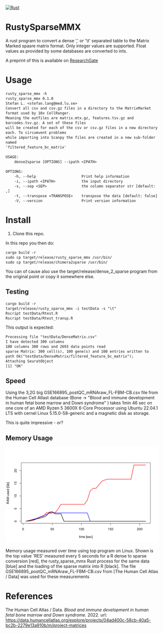 [![Rust](https://github.com/stela2502/RustySparseMMX/actions/workflows/rust.yml/badge.svg)](https://github.com/stela2502/RustySparseMMX/actions/workflows/rust.yml)

# RustySparseMMX

A rust program to convert a dense ',' or '\t' separated table to the Matrix Marked spasre matrix format.
Only integer values are supported. Float values as provided by some databases are converted to ints.

A preprint of this is available on [ResearchGate](https://www.researchgate.net/publication/368667970_dense2sparse_a_Rust_program_to_convert_published_SingleCell_dense_matrices_to_the_MatrixMarket_format)


# Usage

```
rusty_sparse_mmx -h
rusty_sparse_mmx 0.1.0
Stefan L. <stefan.lang@med.lu.se>
Convert all csv and csv.gz files in a directory to the MatrixMarket format used by 10x CellRanger.
Meaning the outfiles are matrix.mtx.gz, features.tsv.gz and barcodes.tsv.gz. A set of these files
will be created for each of the csv or csv.gz files in a new directory each. To circumvent problems
while importing into Scanpy the files are created in a new sub-folder named
'filtered_feature_bc_matrix'

USAGE:
    dense2sparse [OPTIONS] --ipath <IPATH>

OPTIONS:
    -h, --help                     Print help information
    -i, --ipath <IPATH>            the input directory
    -s, --sep <SEP>                the column separator str [default: ,]
    -t, --transpose <TRANSPOSE>    transpose the data [default: false]
    -V, --version                  Print version information

```


# Install

1. Clone this repo.

In this repo you then do:

```
cargo build -r
sudo cp target/release/rusty_sparse_mmx /usr/bin/
sudo cp target/release/chimera2sparse /usr/bin/
```

You can of cause also use the target/release/dense_2_sparse program from the original point or copy it somewhere else.


## Testing

```
cargo build -r
target/release/rusty_sparse_mmx -i testData -s "\t"
Rscript testData/Rtest.R
Rscript testData/Rtest_transp.R
```

This output is expected:

```
Processing file "testData/DenseMatrix.csv"
I have detected 300 columns
100 columns 300 rows and 2693 data points read
sparse Matrix: 300 cell(s), 100 gene(s) and 100 entries written to path Ok("testData/DenseMatrix/filtered_feature_bc_matrix"); 
Attaching SeuratObject
[1] "OK"
```

## Speed

Using the 3,2G big GSE166895_postQC_mRNAraw_FL-FBM-CB.csv file from the Human Cell Atlast database (Bone -> "Blood and immune development in human fetal bone marrow and Down syndrome" )
takes 1min 46 sec on one core of an AMD Ryzen 5 3600X 6-Core Processor using Ubuntu 22.04.1 LTS with cernel Linux 5.15.0-58-generic and a magnetic disk as storage.

This is quite impressive - or?


## Memory Usage

![rusty_sparse_mmx comparative memory usage](MemoryUsage.svg)

Memory usage measured over time using top program on Linux. Shown is the top value 'RES' measured every 5 seconds for a R dense to sparse conversion [red], the rusty_sparse_mmx Rust process for the same data [blue] and the loading of the sparse matrix into R [black]. The file GSE166895_postQC_mRNAraw_FL-FBM-CB.csv from [The Human Cell Atlas / Data] was used for these measurements


# References

The Human Cell Atlas / Data. *Blood and immune development in human
fetal bone marrow and Down syndrome.* 2022. url:
https://data.humancellatlas.org/explore/projects/04ad400c-58cb-40a5-bc2b-2279e13a910b/m/project-matrices
